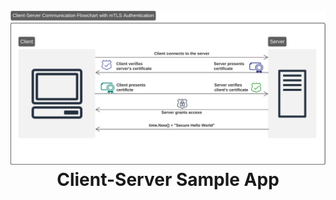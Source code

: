 <h1 align="center">
  <br>
    <img src="flowchart.png" style="background-color: #ffffff" alt="flowchart" width="750">
  <br>
  Client-Server Sample App
  <br>
</h1>
